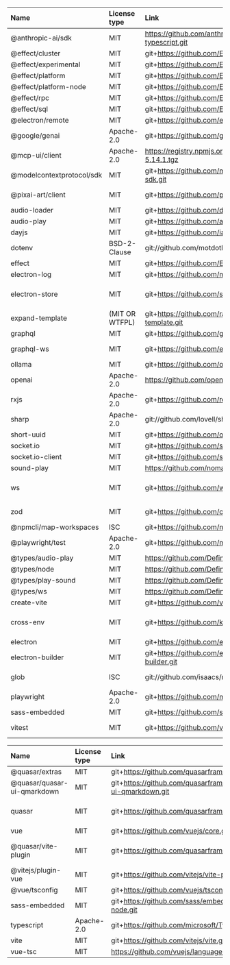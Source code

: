 | Name                      | License type   | Link                                                           | Installed version | Author                                                        |
| :------------------------ | :------------- | :------------------------------------------------------------- | :---------------- | :------------------------------------------------------------ |
| @anthropic-ai/sdk         | MIT            | https://github.com/anthropics/anthropic-sdk-typescript.git     | 0.60.0            | Anthropic <support@anthropic.com>                             |
| @effect/cluster           | MIT            | git+https://github.com/Effect-TS/effect.git                    | 0.46.0            | n/a                                                           |
| @effect/experimental      | MIT            | git+https://github.com/Effect-TS/effect.git                    | 0.54.0            | n/a                                                           |
| @effect/platform          | MIT            | git+https://github.com/Effect-TS/effect.git                    | 0.90.0            | n/a                                                           |
| @effect/platform-node     | MIT            | git+https://github.com/Effect-TS/effect.git                    | 0.94.0            | n/a                                                           |
| @effect/rpc               | MIT            | git+https://github.com/Effect-TS/effect.git                    | 0.68.0            | n/a                                                           |
| @effect/sql               | MIT            | git+https://github.com/Effect-TS/effect.git                    | 0.44.0            | n/a                                                           |
| @electron/remote          | MIT            | git+https://github.com/electron/remote.git                     | 2.1.3             | n/a                                                           |
| @google/genai             | Apache-2.0     | git+https://github.com/googleapis/js-genai.git                 | 1.11.0            |                                                               |
| @mcp-ui/client            | Apache-2.0     | https://registry.npmjs.org/@mcp-ui/client/-/client-5.14.1.tgz  | 5.6.2             | n/a                                                           |
| @modelcontextprotocol/sdk | MIT            | git+https://github.com/modelcontextprotocol/typescript-sdk.git | 1.17.2            | Anthropic, PBC (https://anthropic.com)                        |
| @pixai-art/client         | MIT            | git+https://github.com/pixai-art/pixai-client-js.git           | 0.4.0             | Andy Frank <fandy0726@gmail.com>                              |
| audio-loader              | MIT            | git+https://github.com/danigb/audio-loader.git                 | 1.0.3             | danigb <danigb@gmail.com>                                     |
| audio-play                | MIT            | git+https://github.com/audiojs/audio-play.git                  | 2.3.1             | ΔY <dfcreative@gmail.com>                                     |
| dayjs                     | MIT            | git+https://github.com/iamkun/dayjs.git                        | 1.11.13           | iamkun                                                        |
| dotenv                    | BSD-2-Clause   | git://github.com/motdotla/dotenv.git                           | 17.2.1            | n/a                                                           |
| effect                    | MIT            | git+https://github.com/Effect-TS/effect.git                    | 3.17.6            | n/a                                                           |
| electron-log              | MIT            | git+https://github.com/megahertz/electron-log.git              | 5.4.1             | Alexey Prokhorov                                              |
| electron-store            | MIT            | git+https://github.com/sindresorhus/electron-store.git         | 10.1.0            | Sindre Sorhus sindresorhus@gmail.com https://sindresorhus.com |
| expand-template           | (MIT OR WTFPL) | git+https://github.com/ralphtheninja/expand-template.git       | 2.0.3             | LM <ralphtheninja@riseup.net>                                 |
| graphql                   | MIT            | git+https://github.com/graphql/graphql-js.git                  | 16.11.0           | n/a                                                           |
| graphql-ws                | MIT            | git+https://github.com/enisdenjo/graphql-ws.git                | 5.16.2            | Denis Badurina <badurinadenis@gmail.com>                      |
| ollama                    | MIT            | git+https://github.com/ollama/ollama-js.git                    | 0.5.18            | Saul Boyd                                                     |
| openai                    | Apache-2.0     | https://github.com/openai/openai-node.git                      | 5.12.2            | OpenAI <support@openai.com>                                   |
| rxjs                      | Apache-2.0     | git+https://github.com/reactivex/rxjs.git                      | 7.8.2             | Ben Lesh <ben@benlesh.com>                                    |
| sharp                     | Apache-2.0     | git://github.com/lovell/sharp.git                              | 0.34.3            | Lovell Fuller <npm@lovell.info>                               |
| short-uuid                | MIT            | git+https://github.com/oculus42/short-uuid.git                 | 5.2.0             | Samuel Rouse                                                  |
| socket.io                 | MIT            | git+https://github.com/socketio/socket.io.git                  | 4.8.1             | n/a                                                           |
| socket.io-client          | MIT            | git+https://github.com/socketio/socket.io.git                  | 4.8.1             | n/a                                                           |
| sound-play                | MIT            | https://github.com/nomadhoc/sound-play.git                     | 1.1.0             | nomadhoc                                                      |
| ws                        | MIT            | git+https://github.com/websockets/ws.git                       | 8.18.3            | Einar Otto Stangvik <einaros@gmail.com> (http://2x.io)        |
| zod                       | MIT            | git+https://github.com/colinhacks/zod.git                      | 3.25.76           | Colin McDonnell <zod@colinhacks.com>                          |
| @npmcli/map-workspaces    | ISC            | git+https://github.com/npm/map-workspaces.git                  | 4.0.2             | GitHub Inc.                                                   |
| @playwright/test          | Apache-2.0     | git+https://github.com/microsoft/playwright.git                | 1.54.1            | Microsoft Corporation                                         |
| @types/audio-play         | MIT            | https://github.com/DefinitelyTyped/DefinitelyTyped.git         | 2.3.2             | n/a                                                           |
| @types/node               | MIT            | https://github.com/DefinitelyTyped/DefinitelyTyped.git         | 24.1.0            | n/a                                                           |
| @types/play-sound         | MIT            | https://github.com/DefinitelyTyped/DefinitelyTyped.git         | 1.1.2             | n/a                                                           |
| @types/ws                 | MIT            | https://github.com/DefinitelyTyped/DefinitelyTyped.git         | 8.18.1            | n/a                                                           |
| create-vite               | MIT            | git+https://github.com/vitejs/vite.git                         | 7.0.3             | Evan You                                                      |
| cross-env                 | MIT            | git+https://github.com/kentcdodds/cross-env.git                | 10.0.0            | Kent C. Dodds <me@kentcdodds.com> (https://kentcdodds.com)    |
| electron                  | MIT            | git+https://github.com/electron/electron.git                   | 37.2.4            | Electron Community                                            |
| electron-builder          | MIT            | git+https://github.com/electron-userland/electron-builder.git  | 26.0.12           | Vladimir Krivosheev                                           |
| glob                      | ISC            | git://github.com/isaacs/node-glob.git                          | 11.0.3            | Isaac Z. Schlueter <i@izs.me> (https://blog.izs.me/)          |
| playwright                | Apache-2.0     | git+https://github.com/microsoft/playwright.git                | 1.54.1            | Microsoft Corporation                                         |
| sass-embedded             | MIT            | git+https://github.com/sass/embedded-host-node.git             | 1.89.2            | Google Inc.                                                   |
| vitest                    | MIT            | git+https://github.com/vitest-dev/vitest.git                   | 3.2.4             | Anthony Fu <anthonyfu117@hotmail.com>                         |

| Name                        | License type | Link                                                           | Installed version | Author                                                                         |
| :-------------------------- | :----------- | :------------------------------------------------------------- | :---------------- | :----------------------------------------------------------------------------- |
| @quasar/extras              | MIT          | git+https://github.com/quasarframework/quasar.git              | 1.17.0            | Razvan Stoenescu                                                               |
| @quasar/quasar-ui-qmarkdown | MIT          | git+https://github.com/quasarframework/quasar-ui-qmarkdown.git | 2.0.5             | Jeff Galbraith <jeff@quasar.dev>                                               |
| quasar                      | MIT          | git+https://github.com/quasarframework/quasar.git              | 2.18.2            | Razvan Stoenescu razvan.stoenescu@gmail.com https://quasar.dev                 |
| vue                         | MIT          | git+https://github.com/vuejs/core.git                          | 3.5.18            | Evan You                                                                       |
| @quasar/vite-plugin         | MIT          | git+https://github.com/quasarframework/quasar.git              | 1.10.0            | Razvan Stoenescu razvan.stoenescu@gmail.com https://github.com/quasarframework |
| @vitejs/plugin-vue          | MIT          | git+https://github.com/vitejs/vite-plugin-vue.git              | 6.0.0             | Evan You                                                                       |
| @vue/tsconfig               | MIT          | git+https://github.com/vuejs/tsconfig.git                      | 0.7.0             | Haoqun Jiang <npm@haoqun.me>                                                   |
| sass-embedded               | MIT          | git+https://github.com/sass/embedded-host-node.git             | 1.89.2            | Google Inc.                                                                    |
| typescript                  | Apache-2.0   | git+https://github.com/microsoft/TypeScript.git                | 5.8.3             | Microsoft Corp.                                                                |
| vite                        | MIT          | git+https://github.com/vitejs/vite.git                         | 7.0.5             | Evan You                                                                       |
| vue-tsc                     | MIT          | https://github.com/vuejs/language-tools.git                    | 2.2.12            | n/a                                                                            |

